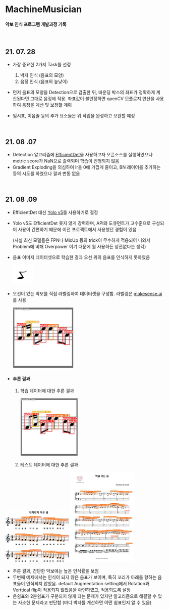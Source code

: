 # MachineMusician

#### 악보 인식 프로그램 개발과정 기록

</br>

## 21. 07. 28
* 가장 중요한 2가지 Task를 선정
    1. 박자 인식 (음표의 모양)
    2. 음정 인식 (음표의 높낮이)



* 먼저 음표의 모양을 Detection으로 검출한 뒤, 바운딩 박스의 좌표가 정확하게 계산된다면 그대로 음정에 적용. 좌표값이 불안정하면 openCV 모폴로지 연산을 사용하여 음정을 계산 및 보정할 계획

* 임시표, 이음줄 등의 추가 요소들은 위 작업을 완성하고 보완할 예정

  
</br>

## 21. 08 .07
* Detection 알고리즘에 [EfficientDet](https://github.com/xuannianz/EfficientDet)을 사용하고자 오픈소스를 실행하였으나 metric score가 NaN으로 출력되며 학습이 진행되지 않음
* Gradient Exploding을 의심하여 lr을 0에 가깝게 줄이고, BN 레이어를 추가하는 등의 시도를 하였으나 결과 변동 없음


</br>

## 21. 08 .09

* EfficientDet 대신 [Yolo v5](https://github.com/ultralytics/yolov5)를 사용하기로 결정

* Yolo v5도 EfficientDet 못지 않게 강력하며, API와 도큐먼트가 고수준으로 구성되어 사용이 간편하기 때문에 이전 프로젝트에서 사용했던 경험이 있음

  (사실 최신 모델들은 FPN나 MixUp 등의 trick이 무수하게 적용되어 나와서 Problem에 비해 Overpower 이기 때문에 뭘 사용하든 상관없다는 생각)

* 음표 이미지 데이터셋으로 학습한 결과 오선 위의 음표를 인식하지 못하였음

  ![Eighth](./images/e51.jpg)

  

* 오선이 있는 악보를 직접 라벨링하여 데이터셋을 구성함. 라벨링은 [makesense.ai](https://www.makesense.ai/)를 사용

  <img src="./images/val_batch0_labels.jpg" alt="라벨링 된 이미지" width="40%" />



* #### 추론 결과

  1. 학습 데이터에 대한 추론 결과

     <img src="./images/val_batch0_pred.jpg" alt="라벨링 된 이미지" width="40%" />

     

  2. 테스트 데이터에 대한 추론 결과

<img src="./images/score1.jpg" alt="라벨링 된 이미지" width="40%" />

<img src="./images/test2.jpg" alt="라벨링 된 이미지" width="40%" />

* 추론 결과, 간단한 악보에는 높은 인식률을 보임
* 두번째 예제에서는 인식이 되지 않은 음표가 보이며, 특히 꼬리가 아래를 향하는 음표들이 인식되지 않았음. default Augmentation setting에서 Rotation과 Verttical flip이 적용되지 않았음을 확인하였고, 적용되도록 설정
* 온쉼표와 2분쉼표가 구분되지 않게 되는 문제가 있지만 알고리즘으로 해결할 수 있는 사소한 문제라고 판단함 (마디 박자를 계산하면 어떤 쉼표인지 알 수 있음)

